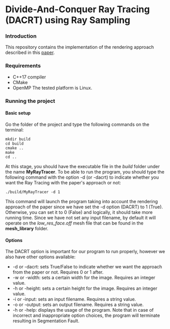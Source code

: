 # Divide-And-Conquer Ray Tracing (DACRT) using Ray Sampling
### Introduction
This repository contains the implementation of the rendering approach described in this [paper](http://web.wakayama-u.ac.jp/~iwasaki/project/dacrt/hpg2013final.pdf).

### Requirements
* C++17 compiler
* CMake
* OpenMP
The tested platform is Linux.

### Running the project
#### Basic setup
Go the folder of the project and type the following commands on the terminal:
```
mkdir build
cd build
cmake ..
make
cd ..
```
At this stage, you should have the executable file in the *build* folder under the name **MyRayTracer**. To be able to run the program, you should type the following command with the option -d (or -dacrt) to indicate whether you want the Ray Tracing with the paper's approach or not:
```
./build/MyRayTracer -d 1
```
This command will launch the program taking into account the rendering approach of the paper since we have set the -d option (DACRT) to 1 (True). Otherwise, you can set it to 0 (False) and logically, it should take more running time. Since we have not set any input filename, by default it will operate on the *low_res_face.off* mesh file that can be found in the **mesh_library** folder.

#### Options
The DACRT option is important for our program to run properly, however we also have other options available:
* -d or -dacrt: sets True/False to indicate whether we want the approach from the paper or not. Requires 0 or 1 after.
* -w or -width: sets a certain width for the image. Requires an integer value.
* -h or -height: sets a certain height for the image. Requires an integer value.
* -i or -input: sets an input filename. Requires a string value.
* -o or -output: sets an output filename. Requires a string value.
* -h or -help: displays the usage of the program.
Note that in case of incorrect and inappropriate option choices, the program will terminate resulting in Segmentation Fault.
